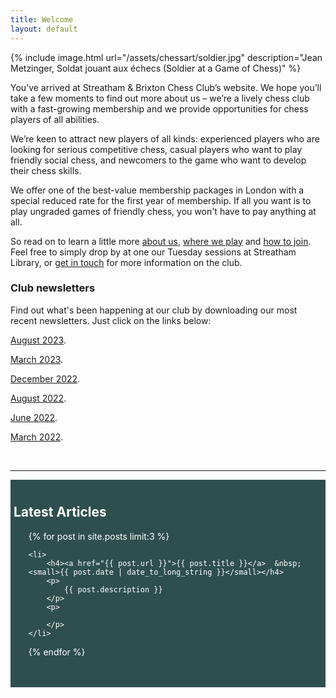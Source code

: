 ```yaml
---
title: Welcome
layout: default
---
```


{% include image.html url="/assets/chessart/soldier.jpg" description="Jean Metzinger, Soldat jouant aux échecs (Soldier at a Game of Chess)" %}

You’ve arrived at Streatham & Brixton Chess Club’s website.
We hope you’ll take a few moments to find out more about us – we’re a lively chess club
with a fast-growing membership and we provide opportunities for chess players of all
abilities.

We’re keen to attract new players of all kinds: experienced players who are looking for serious competitive chess,
casual players who want to play friendly social chess, and newcomers to the game who want
to develop their chess skills.

We offer one of the best-value membership packages in London with a special reduced rate
for the first year of membership. If all you want is to play ungraded games of friendly
chess, you won't have to pay anything at all.

So read on to learn a little more [about us](/about/index.html), [where we play](/about/venues.html) and [how to join](/join.html). Feel free to simply drop by at one our Tuesday sessions at Streatham Library, or [get in touch](contact.html) for more information on the club.
<!--br>
<b>Please note that this website is currently being updated and some of the information may no longer be correct.</b--> 

### Club newsletters
<p> Find out what's been happening at our club by downloading our most recent newsletters. Just click on the links below:
<p>
<a href="https://drive.google.com/file/d/1YQS-HvVAWcFIUl_VC5zEE-8brutE-pbT/view?usp=sharing">August 2023</a>.
<p>   
<a href="https://drive.google.com/file/d/1t5psKzuemOBtrQyULrpeWbS-icnJwhvY/view?usp=sharing">March 2023</a>.
<p>
<a href="https://drive.google.com/file/d/1UatDsN2y8wiQhSoQZ5qmJ0MDxiMhkKMk/view?usp=sharing">December 2022</a>.
<p>
<a href="https://drive.google.com/file/d/1TStQOfHDLuJ-uTIPbAs8nIJCJiuDsdXI/view?usp=sharing">August 2022</a>.
<p>
<a href="https://drive.google.com/file/d/1ZR0n5q0LHi9--hnlL-2KCl53EQbIMfUv/view?usp=sharing">June 2022</a>.
<p>
<a href="https://drive.google.com/file/d/1Dk7SYb557t3XwlY6L7nTaMOU7XhZqTBZ/view?usp=sharing">March 2022</a>.
<p>
<br/>
<hr>
    
<style>
    #latestarticles {
        color:  white;
        background-color: darkslategrey;
        padding-top: 10px;
        padding-left: 5px;
    }
   
   
</style>
<div id="latestarticles">

<h2>Latest Articles</h2>

<ul>
{% for post in site.posts limit:3 %}

    <li>
    	<h4><a href="{{ post.url }}">{{ post.title }}</a>  &nbsp; <small>{{ post.date | date_to_long_string }}</small></h4>
    	<p>
    		{{ post.description }}
    	</p>
    	<p>

    	</p>
    </li>

{% endfor %}
</ul>
<br><br>
 </div>
